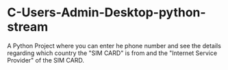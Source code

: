 # C-Users-Admin-Desktop-python-stream
A Python Project where you can enter he phone number and see the details regarding which country the "SIM CARD" is from and the "Internet Service Provider" of the SIM CARD.
